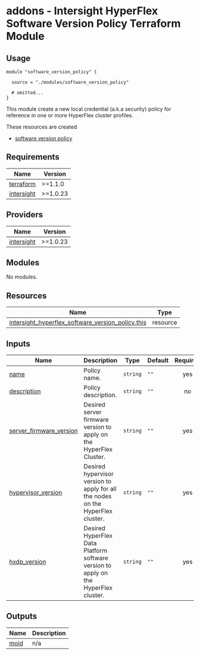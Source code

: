 # addons - Intersight HyperFlex Software Version Policy Terraform Module

## Usage

```hcl
module "software_version_policy" {

  source = "./modules/software_version_policy"

  # omitted...
}
```

This module create a new local credential (a.k.a security) policy for reference in one or more HyperFlex cluster profiles.

These resources are created
* [software version policy](https://registry.terraform.io/providers/CiscoDevNet/intersight/latest/docs/data-sources/hyperflex_software_version_policy)

<!-- BEGINNING OF PRE-COMMIT-TERRAFORM DOCS HOOK -->
## Requirements

| Name | Version |
|------|---------|
| <a name="requirement_terraform"></a> [terraform](#requirement\_terraform) | >=1.1.0 |
| <a name="requirement_intersight"></a> [intersight](#requirement\_intersight) | >=1.0.23 |

## Providers

| Name | Version |
|------|---------|
| <a name="provider_intersight"></a> [intersight](#provider\_intersight) | >=1.0.23 |

## Modules

No modules.

## Resources

| Name | Type |
|------|------|
| [intersight_hyperflex_software_version_policy.this](https://registry.terraform.io/providers/CiscoDevNet/intersight/latest/docs/resources/hyperflex_local_credential_policy) | resource |

## Inputs

| Name | Description | Type | Default | Required |
|------|-------------|------|---------|:--------:|
| <a name="input_name"></a> [name](#input\_name) | Policy name. | `string` | `""` | yes |
| <a name="input_description"></a> [description](#input\_description) | Policy description. | `string` | `""` | no |
| <a name="input_server_firmware_version"></a> [server\_firmware\_version](#input\_server\_firmware\_version) | Desired server firmware version to apply on the HyperFlex Cluster. | `string` | `""` | yes |
| <a name="input_hypervisor_version"></a> [hypervisor\_version](#input\_hypervisor\_version) | Desired hypervisor version to apply for all the nodes on the HyperFlex cluster. | `string` | `""` | yes |
| <a name="input_hxdp_version"></a> [hxdp\_version](#input\_hxdp\_version) | Desired HyperFlex Data Platform software version to apply on the HyperFlex cluster. | `string` | `""` | yes |

## Outputs

| Name | Description |
|------|-------------|
| <a name="output_moid"></a> [moid](#output\_moid) | n/a |
<!-- END OF PRE-COMMIT-TERRAFORM DOCS HOOK -->
